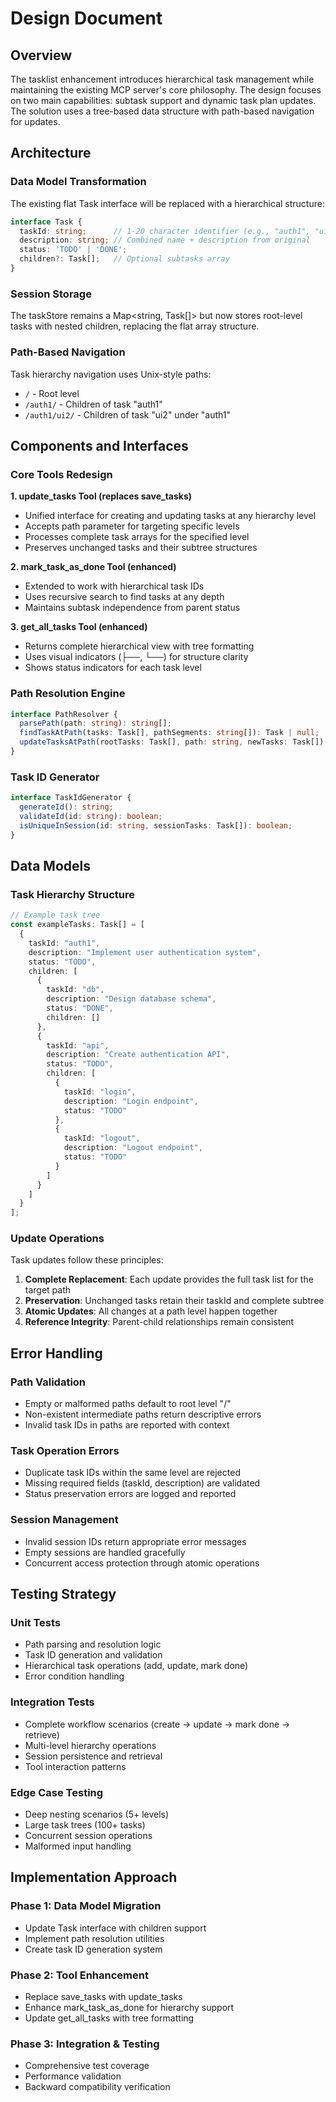 # Design Document

## Overview

The tasklist enhancement introduces hierarchical task management while maintaining the existing MCP server's core philosophy. The design focuses on two main capabilities: subtask support and dynamic task plan updates. The solution uses a tree-based data structure with path-based navigation for updates.

## Architecture

### Data Model Transformation

The existing flat Task interface will be replaced with a hierarchical structure:

```typescript
interface Task {
  taskId: string;      // 1-20 character identifier (e.g., "auth1", "ui2", "step", "123", "v1.0", "user@task")
  description: string; // Combined name + description from original
  status: 'TODO' | 'DONE';
  children?: Task[];   // Optional subtasks array
}
```

### Session Storage

The taskStore remains a Map<string, Task[]> but now stores root-level tasks with nested children, replacing the flat array structure.

### Path-Based Navigation

Task hierarchy navigation uses Unix-style paths:
- `/` - Root level
- `/auth1/` - Children of task "auth1"  
- `/auth1/ui2/` - Children of task "ui2" under "auth1"

## Components and Interfaces

### Core Tools Redesign

**1. update_tasks Tool (replaces save_tasks)**
- Unified interface for creating and updating tasks at any hierarchy level
- Accepts path parameter for targeting specific levels
- Processes complete task arrays for the specified level
- Preserves unchanged tasks and their subtree structures

**2. mark_task_as_done Tool (enhanced)**
- Extended to work with hierarchical task IDs
- Uses recursive search to find tasks at any depth
- Maintains subtask independence from parent status

**3. get_all_tasks Tool (enhanced)**
- Returns complete hierarchical view with tree formatting
- Uses visual indicators (├──, └──) for structure clarity
- Shows status indicators for each task level

### Path Resolution Engine

```typescript
interface PathResolver {
  parsePath(path: string): string[];
  findTaskAtPath(tasks: Task[], pathSegments: string[]): Task | null;
  updateTasksAtPath(rootTasks: Task[], path: string, newTasks: Task[]): Task[];
}
```

### Task ID Generator

```typescript
interface TaskIdGenerator {
  generateId(): string;
  validateId(id: string): boolean;
  isUniqueInSession(id: string, sessionTasks: Task[]): boolean;
}
```

## Data Models

### Task Hierarchy Structure

```typescript
// Example task tree
const exampleTasks: Task[] = [
  {
    taskId: "auth1",
    description: "Implement user authentication system",
    status: "TODO",
    children: [
      {
        taskId: "db",
        description: "Design database schema",
        status: "DONE",
        children: []
      },
      {
        taskId: "api",
        description: "Create authentication API",
        status: "TODO",
        children: [
          {
            taskId: "login",
            description: "Login endpoint",
            status: "TODO"
          },
          {
            taskId: "logout", 
            description: "Logout endpoint",
            status: "TODO"
          }
        ]
      }
    ]
  }
];
```

### Update Operations

Task updates follow these principles:
1. **Complete Replacement**: Each update provides the full task list for the target path
2. **Preservation**: Unchanged tasks retain their taskId and complete subtree
3. **Atomic Updates**: All changes at a path level happen together
4. **Reference Integrity**: Parent-child relationships remain consistent

## Error Handling

### Path Validation
- Empty or malformed paths default to root level "/"
- Non-existent intermediate paths return descriptive errors
- Invalid task IDs in paths are reported with context

### Task Operation Errors
- Duplicate task IDs within the same level are rejected
- Missing required fields (taskId, description) are validated
- Status preservation errors are logged and reported

### Session Management
- Invalid session IDs return appropriate error messages
- Empty sessions are handled gracefully
- Concurrent access protection through atomic operations

## Testing Strategy

### Unit Tests
- Path parsing and resolution logic
- Task ID generation and validation
- Hierarchical task operations (add, update, mark done)
- Error condition handling

### Integration Tests  
- Complete workflow scenarios (create → update → mark done → retrieve)
- Multi-level hierarchy operations
- Session persistence and retrieval
- Tool interaction patterns

### Edge Case Testing
- Deep nesting scenarios (5+ levels)
- Large task trees (100+ tasks)
- Concurrent session operations
- Malformed input handling

## Implementation Approach

### Phase 1: Data Model Migration
- Update Task interface with children support
- Implement path resolution utilities
- Create task ID generation system

### Phase 2: Tool Enhancement
- Replace save_tasks with update_tasks
- Enhance mark_task_as_done for hierarchy support
- Update get_all_tasks with tree formatting

### Phase 3: Integration & Testing
- Comprehensive test coverage
- Performance validation
- Backward compatibility verification